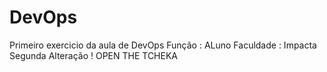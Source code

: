 # DevOps
Primeiro exercicio da aula de DevOps
Função : ALuno
Faculdade : Impacta
Segunda Alteração !
OPEN THE TCHEKA
